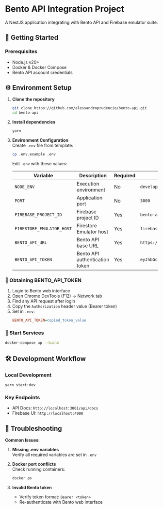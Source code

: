 # Bento API Integration Project

A NestJS application integrating with Bento API and Firebase emulator suite.

## 🚀 Getting Started

### Prerequisites

- Node.js v20+
- Docker & Docker Compose
- Bento API account credentials

## ⚙️ Environment Setup

1. **Clone the repository**

   ```bash
   git clone https://github.com/alessandroprudencio/bento-api.git
   cd bento-api
   ```

2. **Install dependencies**

   ```bash
   yarn
   ```

3. **Environment Configuration**  
   Create `.env` file from template:

   ```bash
   cp .env.example .env
   ```

   Edit `.env` with these values:

   | Variable                  | Description                    | Required | Example                       | How to Obtain                            |
   | ------------------------- | ------------------------------ | -------- | ----------------------------- | ---------------------------------------- |
   | `NODE_ENV`                | Execution environment          | No       | `development`                 | -                                        |
   | `PORT`                    | Application port               | No       | `3000`                        | -                                        |
   | `FIREBASE_PROJECT_ID`     | Firebase project ID            | Yes      | `bento-api-project`           | Firebase Console                         |
   | `FIRESTORE_EMULATOR_HOST` | Firestore Emulator host        | Yes      | `firebase-emulator:8081`      | Keep default for Docker                  |
   | `BENTO_API_URL`           | Bento API base URL             | Yes      | `https://api.bento.ky/api/v1` | Bento documentation                      |
   | `BENTO_API_TOKEN`         | Bento API authentication token | Yes      | `eyJhbGciOiJSUz...`           | [See below](#-obtaining-bento_api_token) |

### 🔑 Obtaining BENTO_API_TOKEN

1. Login to Bento web interface
2. Open Chrome DevTools (F12) → Network tab
3. Find any API request after login
4. Copy the `Authorization` header value (Bearer token)
5. Set in `.env`:
   ```ini
   BENTO_API_TOKEN=copied_token_value
   ```

### 🐳 Start Services

```bash
docker-compose up --build
```

## 🛠 Development Workflow

### Local Development

```bash
yarn start:dev
```

### Key Endpoints

- API Docs: `http://localhost:3001/api/docs`
- Firebase UI: `http://localhost:4000`

## 🚨 Troubleshooting

**Common Issues:**

1. **Missing .env variables**  
   Verify all required variables are set in `.env`

2. **Docker port conflicts**  
   Check running containers:

   ```bash
   docker ps
   ```

3. **Invalid Bento token**
   - Verify token format: `Bearer <token>`
   - Re-authenticate with Bento web interface
